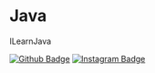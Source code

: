 # Java
ILearnJava

[![Github Badge](https://img.shields.io/badge/-Github-000?style=quare&labelColor=000&logo=Github&logoColor=white&https://github.com/BilgeBalga=https://github.com/BilgeBalga)](https://github.com/BilgeBalga) 
[![Instagram Badge](https://img.shields.io/badge/-Instagram-C13584?style=flat-quare&labelColor=C13584&logo=instagram&logoColor=white&https://www.instagram.com/bilge_balga/=https://www.instagram.com/bilge_balga/)](https://www.instagram.com/bilge_balga/) 
